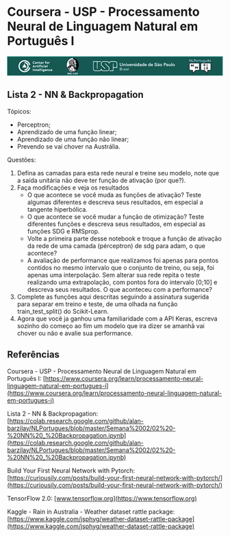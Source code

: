 # Coursera - USP - Processamento Neural de Linguagem Natural em Português I
![Coursera-USP-PLN-Logo](../Coursera-USP-PLN-Logo.png "Coursera-USP-PLN-Logo")

## Lista 2 - NN & Backpropagation

Tópicos:
- Perceptron;
- Aprendizado de uma função linear;
- Aprendizado de uma função não linear;
- Prevendo se vai chover na Austrália.


Questões:
1) Defina as camadas para esta rede neural e treine seu modelo, 
   note que a saída unitária não deve ter função de ativação (por que?).
2) Faça modificações e veja os resultados
    - O que acontece se você muda as funções de ativação? 
      Teste algumas diferentes e descreva seus resultados, em especial a tangente hiperbólica.
    - O que acontece se você mudar a função de otimização? 
      Teste diferentes funções e descreva seus resultados, em especial as funções SDG e RMSprop.
    - Volte a primeira parte desse notebook 
      e troque a função de ativação da rede de uma camada (pérceptron) de sdg para adam, o que acontece?
    - A avaliação de performance que realizamos foi apenas para pontos contidos no mesmo intervalo que o conjunto de treino, 
      ou seja, foi apenas uma interpolação. Sem alterar sua rede repita o teste realizando uma extrapolação, 
      com pontos fora do intervalo [0;10] e descreva seus resultados.
      O que aconteceu com a performance?
3) Complete as funções aqui descritas seguindo a assinatura sugerida para separar em treino e teste, 
   de uma olhada na função train_test_split() do Scikit-Learn.
4) Agora que você ja ganhou uma familiaridade com a API Keras, 
   escreva sozinho do começo ao fim um modelo que ira dizer se amanhã vai chover ou não e avalie sua performance.


## Referências
Coursera - USP - Processamento Neural de Linguagem Natural em Português I:
[https://www.coursera.org/learn/processamento-neural-linguagem-natural-em-portugues-i](https://www.coursera.org/learn/processamento-neural-linguagem-natural-em-portugues-i)

Lista 2 - NN & Backpropagation:
[https://colab.research.google.com/github/alan-barzilay/NLPortugues/blob/master/Semana%2002/02%20-%20NN%20_%20Backpropagation.ipynb](https://colab.research.google.com/github/alan-barzilay/NLPortugues/blob/master/Semana%2002/02%20-%20NN%20_%20Backpropagation.ipynb)

Build Your First Neural Network with Pytorch: [https://curiousily.com/posts/build-your-first-neural-network-with-pytorch/](https://curiousily.com/posts/build-your-first-neural-network-with-pytorch/)

TensorFlow 2.0: [www.tensorflow.org](https://www.tensorflow.org)

Kaggle - Rain in Australia - Weather dataset rattle package: [https://www.kaggle.com/jsphyg/weather-dataset-rattle-package](https://www.kaggle.com/jsphyg/weather-dataset-rattle-package)